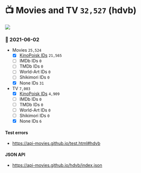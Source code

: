 # :tv: Movies and TV `32,527` (hdvb)

<a href="https://API-Movies.github.io"><img src="https://API-Movies.github.io/banner.png?cache"></a>

### :date: 2021-06-02
- Movies `25,524`
  - [x] <a href="https://API-Movies.github.io/hdvb/movie_kinopoisk_ids.json">KinoPoisk IDs</a> `21,565`
  - [ ] IMDb IDs `0`
  - [ ] TMDb IDs `0`
  - [ ] World-Art IDs `0`
  - [ ] Shikimori IDs `0`
  - [x] None IDs `31`
- TV `7,003`
  - [x] <a href="https://API-Movies.github.io/hdvb/tv_kinopoisk_ids.json">KinoPoisk IDs</a> `4,909`
  - [ ] IMDb IDs `0`
  - [ ] TMDb IDs `0`
  - [ ] World-Art IDs `0`
  - [ ] Shikimori IDs `0`
  - [x] None IDs `6`
#### Test errors
- <a href='https://api-movies.github.io/test.html#hdvb'>https://api-movies.github.io/test.html#hdvb</a>
#### JSON API
- <a href='https://api-movies.github.io/hdvb/index.json'>https://api-movies.github.io/hdvb/index.json</a>
